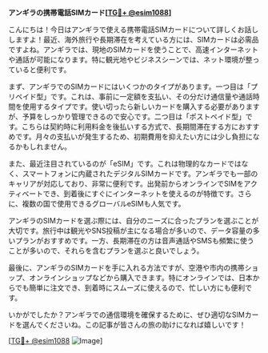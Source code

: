 **アンギラの携帯電話SIMカード[[TG💪+ @esim1088](https://t.me/s/esim1088)]**

こんにちは！今日はアンギラで使える携帯電話SIMカードについて詳しくお話ししますよ！最近、海外旅行や長期滞在を考えている方には、SIMカードは必需品ですよね。アンギラでは、現地のSIMカードを使うことで、高速インターネットや通話が可能になります。特に観光地やビジネスシーンでは、ネット環境が整っていると便利です。

まず、アンギラでのSIMカードにはいくつかのタイプがあります。一つ目は「プリペイド型」です。これは、事前に一定額を支払い、その分だけ通信量や通話時間を使用するタイプです。使い切ったら新しいカードを購入する必要がありますが、予算をしっかり管理できるので安心です。二つ目は「ポストペイド型」です。こちらは契約時に利用料金を後払いする方式で、長期間滞在する方におすすめです。月々の支払いが発生するため、初期費用を抑えたい方には少し負担になるかもしれません。

また、最近注目されているのが「eSIM」です。これは物理的なカードではなく、スマートフォンに内蔵されたデジタルSIMカードです。アンギラでも一部のキャリアが対応しており、非常に便利です。出発前からオンラインでSIMをアクティベートでき、到着後にすぐにインターネットを使えるのが特徴です。さらに、複数の国で使用できるグローバルeSIMも人気です。

アンギラのSIMカードを選ぶ際には、自分のニーズに合ったプランを選ぶことが大切です。旅行中は観光やSNS投稿が主になる場合が多いので、データ容量の多いプランがおすすめです。一方、長期滞在の方は音声通話やSMSも頻繁に使うことが多いので、それらを含むプランを選ぶと良いでしょう。

最後に、アンギラのSIMカードを手に入れる方法ですが、空港や市内の携帯ショップ、オンラインショップなどから購入できます。特にオンラインでは、日本からでも簡単に注文でき、到着時にスムーズに使えるので、忙しい方にも便利です。

いかがでしたか？アンギラでの通信環境を確保するために、ぜひ適切なSIMカードを選んでくださいね。この記事が皆さんの旅の助けになれば嬉しいです！

[[TG💪+ @esim1088](https://t.me/s/esim1088) ![Image](https://i.postimg.cc/Y0z9fWf4/image.png)]